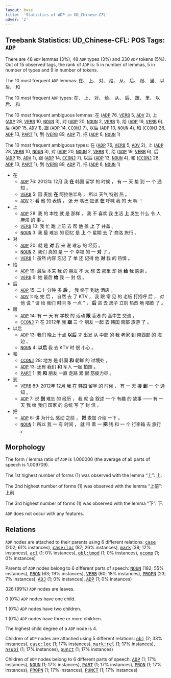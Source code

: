 ```yaml
---
layout: base
title:  'Statistics of ADP in UD_Chinese-CFL'
udver: '2'
---
```


## Treebank Statistics: UD_Chinese-CFL: POS Tags: `ADP`

There are 48 `ADP` lemmas (3%), 48 `ADP` types (3%) and 330 `ADP` tokens (5%).
Out of 15 observed tags, the rank of `ADP` is: 5 in number of lemmas, 5 in number of types and 9 in number of tokens.

The 10 most frequent `ADP` lemmas: 在、 上、 对、 给、 从、 后、 跟、 里、 以后、 和

The 10 most frequent `ADP` types:  在、 上、 对、 给、 从、 后、 跟、 里、 以后、 和

The 10 most frequent ambiguous lemmas: 在 (<tt><a href="zh_cfl-pos-ADP.html">ADP</a></tt> 76, <tt><a href="zh_cfl-pos-VERB.html">VERB</a></tt> 5, <tt><a href="zh_cfl-pos-ADV.html">ADV</a></tt> 2), 上 (<tt><a href="zh_cfl-pos-ADP.html">ADP</a></tt> 28, <tt><a href="zh_cfl-pos-VERB.html">VERB</a></tt> 10, <tt><a href="zh_cfl-pos-NOUN.html">NOUN</a></tt> 3), 对 (<tt><a href="zh_cfl-pos-ADP.html">ADP</a></tt> 20, <tt><a href="zh_cfl-pos-NOUN.html">NOUN</a></tt> 2, <tt><a href="zh_cfl-pos-VERB.html">VERB</a></tt> 1), 给 (<tt><a href="zh_cfl-pos-ADP.html">ADP</a></tt> 19, <tt><a href="zh_cfl-pos-VERB.html">VERB</a></tt> 6), 后 (<tt><a href="zh_cfl-pos-ADP.html">ADP</a></tt> 15, <tt><a href="zh_cfl-pos-ADV.html">ADV</a></tt> 1), 跟 (<tt><a href="zh_cfl-pos-ADP.html">ADP</a></tt> 14, <tt><a href="zh_cfl-pos-CCONJ.html">CCONJ</a></tt> 7), 以后 (<tt><a href="zh_cfl-pos-ADP.html">ADP</a></tt> 13, <tt><a href="zh_cfl-pos-NOUN.html">NOUN</a></tt> 4), 和 (<tt><a href="zh_cfl-pos-CCONJ.html">CCONJ</a></tt> 28, <tt><a href="zh_cfl-pos-ADP.html">ADP</a></tt> 13, <tt><a href="zh_cfl-pos-PART.html">PART</a></tt> 1), 到 (<tt><a href="zh_cfl-pos-VERB.html">VERB</a></tt> 89, <tt><a href="zh_cfl-pos-ADP.html">ADP</a></tt> 7), 把 (<tt><a href="zh_cfl-pos-ADP.html">ADP</a></tt> 6, <tt><a href="zh_cfl-pos-NOUN.html">NOUN</a></tt> 1)

The 10 most frequent ambiguous types:  在 (<tt><a href="zh_cfl-pos-ADP.html">ADP</a></tt> 76, <tt><a href="zh_cfl-pos-VERB.html">VERB</a></tt> 5, <tt><a href="zh_cfl-pos-ADV.html">ADV</a></tt> 2), 上 (<tt><a href="zh_cfl-pos-ADP.html">ADP</a></tt> 28, <tt><a href="zh_cfl-pos-VERB.html">VERB</a></tt> 10, <tt><a href="zh_cfl-pos-NOUN.html">NOUN</a></tt> 3), 对 (<tt><a href="zh_cfl-pos-ADP.html">ADP</a></tt> 20, <tt><a href="zh_cfl-pos-NOUN.html">NOUN</a></tt> 2, <tt><a href="zh_cfl-pos-VERB.html">VERB</a></tt> 1), 给 (<tt><a href="zh_cfl-pos-ADP.html">ADP</a></tt> 19, <tt><a href="zh_cfl-pos-VERB.html">VERB</a></tt> 6), 后 (<tt><a href="zh_cfl-pos-ADP.html">ADP</a></tt> 15, <tt><a href="zh_cfl-pos-ADV.html">ADV</a></tt> 1), 跟 (<tt><a href="zh_cfl-pos-ADP.html">ADP</a></tt> 14, <tt><a href="zh_cfl-pos-CCONJ.html">CCONJ</a></tt> 7), 以后 (<tt><a href="zh_cfl-pos-ADP.html">ADP</a></tt> 13, <tt><a href="zh_cfl-pos-NOUN.html">NOUN</a></tt> 4), 和 (<tt><a href="zh_cfl-pos-CCONJ.html">CCONJ</a></tt> 28, <tt><a href="zh_cfl-pos-ADP.html">ADP</a></tt> 13, <tt><a href="zh_cfl-pos-PART.html">PART</a></tt> 1), 到 (<tt><a href="zh_cfl-pos-VERB.html">VERB</a></tt> 89, <tt><a href="zh_cfl-pos-ADP.html">ADP</a></tt> 7), 把 (<tt><a href="zh_cfl-pos-ADP.html">ADP</a></tt> 6, <tt><a href="zh_cfl-pos-NOUN.html">NOUN</a></tt> 1)


* 在
  * <tt><a href="zh_cfl-pos-ADP.html">ADP</a></tt> 76: 2012年 12月 我 <b>在</b> 韩国 留学 的 时候 ， 有 一 天 接 到 一 个 通知 。
  * <tt><a href="zh_cfl-pos-VERB.html">VERB</a></tt> 5: 因 麦加 <b>在</b> 阿拉伯半岛 ， 所以 天气 特别 热 。
  * <tt><a href="zh_cfl-pos-ADV.html">ADV</a></tt> 2: 看 他 的 表情 ， 张 开 嘴巴 应该 <b>在</b> 呼喊 我 的 天 啊 ！
* 上
  * <tt><a href="zh_cfl-pos-ADP.html">ADP</a></tt> 28: 我 的 本性 就 是 那样 ， 我 不 喜欢 我 生活 <b>上</b> 发生 什么 令 人 麻烦 的 事 。
  * <tt><a href="zh_cfl-pos-VERB.html">VERB</a></tt> 10: 我 忙 跑 上前 去 帮 他 盖 <b>上</b> 了 井盖 。
  * <tt><a href="zh_cfl-pos-NOUN.html">NOUN</a></tt> 3: 我 最 难忘 的 回忆 是 <b>上</b> 个 星期 去 了 商洛 旅行 。
* 对
  * <tt><a href="zh_cfl-pos-ADP.html">ADP</a></tt> 20: 就 是 <b>对</b> 我 来 说 难忘 的 经历 。
  * <tt><a href="zh_cfl-pos-NOUN.html">NOUN</a></tt> 2: 我们 真的 是 一 个 幸福 的 一 <b>对</b> 了 。
  * <tt><a href="zh_cfl-pos-VERB.html">VERB</a></tt> 1: 虽然 内容 忘记 了 单 还 记得 他 <b>对</b> 我 的 热情 。
* 给
  * <tt><a href="zh_cfl-pos-ADP.html">ADP</a></tt> 19: 最后 本来 我 的 朋友 不 太 想 去 那里 却 她 <b>给</b> 我 感谢 。
  * <tt><a href="zh_cfl-pos-VERB.html">VERB</a></tt> 6: 她 最后 <b>给</b> 我 一 封 信 。
* 后
  * <tt><a href="zh_cfl-pos-ADP.html">ADP</a></tt> 15: 二十 分钟 多 <b>后</b> ， 我 终于 到达 酒店 。
  * <tt><a href="zh_cfl-pos-ADV.html">ADV</a></tt> 1: 吃 完 后 ， 自然 去 了 KTV ， 我 跟 常 见 的 老板 打招呼 后 ， 对 他 说 “ 请 给 我们 时间 多 一点 ” ， <b>后</b> 进 去 房子 立刻 热烈 地 唱歌 了 。
* 跟
  * <tt><a href="zh_cfl-pos-ADP.html">ADP</a></tt> 14: 有 一 天 有 学校 的 活动 <b>跟</b> 香港 的 高中生 交流 。
  * <tt><a href="zh_cfl-pos-CCONJ.html">CCONJ</a></tt> 7: 在 2012年 我 <b>跟</b> 三 个 朋友 一起 去 韩国 南部 旅游 了 。
* 以后
  * <tt><a href="zh_cfl-pos-ADP.html">ADP</a></tt> 13: 我们 晚上 十点 <b>以后</b> 才 出发 从 中部 的 我 老家 到 南西部 的 海边 。
  * <tt><a href="zh_cfl-pos-NOUN.html">NOUN</a></tt> 4: <b>以后</b> 我 去 KTV 时 很 小心 。
* 和
  * <tt><a href="zh_cfl-pos-CCONJ.html">CCONJ</a></tt> 28: 地方 是 韩国 <b>和</b> 朝鲜 的 过境处 。
  * <tt><a href="zh_cfl-pos-ADP.html">ADP</a></tt> 13: 还有 我们 <b>和</b> 军人 一起 拍照 。
  * <tt><a href="zh_cfl-pos-PART.html">PART</a></tt> 1: 我 <b>和</b> 朋友 一直 走路 累 很 筋疲力尽 。
* 到
  * <tt><a href="zh_cfl-pos-VERB.html">VERB</a></tt> 89: 2012年 12月 我 在 韩国 留学 的 时候 ， 有 一 天 接 <b>到</b> 一 个 通知 。
  * <tt><a href="zh_cfl-pos-ADP.html">ADP</a></tt> 7: 说 <b>到</b> 难忘 的 经历 ， 我 就 会 叙述 一 个 有趣 的 故事 —— 有 一 天 我 给 我们 国家 的 总统 写 了 封 信 。
* 把
  * <tt><a href="zh_cfl-pos-ADP.html">ADP</a></tt> 6: 讲 为什么 感动 之前 ， <b>把</b> 麦加 介绍 一下 。
  * <tt><a href="zh_cfl-pos-NOUN.html">NOUN</a></tt> 1: 所以 我 一 有 时间 ， 就 带 着 一 <b>把</b> 钱 和 一 个 行李箱 去 旅行 。

## Morphology

The form / lemma ratio of `ADP` is 1.000000 (the average of all parts of speech is 1.009709).

The 1st highest number of forms (1) was observed with the lemma “上”: 上.

The 2nd highest number of forms (1) was observed with the lemma “上前”: 上前.

The 3rd highest number of forms (1) was observed with the lemma “下”: 下.

`ADP` does not occur with any features.


## Relations

`ADP` nodes are attached to their parents using 6 different relations: <tt><a href="zh_cfl-dep-case.html">case</a></tt> (202; 61% instances), <tt><a href="zh_cfl-dep-case-loc.html">case:loc</a></tt> (87; 26% instances), <tt><a href="zh_cfl-dep-mark.html">mark</a></tt> (38; 12% instances), <tt><a href="zh_cfl-dep-acl.html">acl</a></tt> (1; 0% instances), <tt><a href="zh_cfl-dep-obl-tmod.html">obl:tmod</a></tt> (1; 0% instances), <tt><a href="zh_cfl-dep-xcomp.html">xcomp</a></tt> (1; 0% instances)

Parents of `ADP` nodes belong to 6 different parts of speech: <tt><a href="zh_cfl-pos-NOUN.html">NOUN</a></tt> (182; 55% instances), <tt><a href="zh_cfl-pos-PRON.html">PRON</a></tt> (63; 19% instances), <tt><a href="zh_cfl-pos-VERB.html">VERB</a></tt> (60; 18% instances), <tt><a href="zh_cfl-pos-PROPN.html">PROPN</a></tt> (23; 7% instances), <tt><a href="zh_cfl-pos-ADJ.html">ADJ</a></tt> (1; 0% instances), <tt><a href="zh_cfl-pos-ADP.html">ADP</a></tt> (1; 0% instances)

328 (99%) `ADP` nodes are leaves.

0 (0%) `ADP` nodes have one child.

1 (0%) `ADP` nodes have two children.

1 (0%) `ADP` nodes have three or more children.

The highest child degree of a `ADP` node is 4.

Children of `ADP` nodes are attached using 5 different relations: <tt><a href="zh_cfl-dep-obj.html">obj</a></tt> (2; 33% instances), <tt><a href="zh_cfl-dep-case-loc.html">case:loc</a></tt> (1; 17% instances), <tt><a href="zh_cfl-dep-mark-rel.html">mark:rel</a></tt> (1; 17% instances), <tt><a href="zh_cfl-dep-nsubj.html">nsubj</a></tt> (1; 17% instances), <tt><a href="zh_cfl-dep-punct.html">punct</a></tt> (1; 17% instances)

Children of `ADP` nodes belong to 6 different parts of speech: <tt><a href="zh_cfl-pos-ADP.html">ADP</a></tt> (1; 17% instances), <tt><a href="zh_cfl-pos-NOUN.html">NOUN</a></tt> (1; 17% instances), <tt><a href="zh_cfl-pos-PART.html">PART</a></tt> (1; 17% instances), <tt><a href="zh_cfl-pos-PRON.html">PRON</a></tt> (1; 17% instances), <tt><a href="zh_cfl-pos-PROPN.html">PROPN</a></tt> (1; 17% instances), <tt><a href="zh_cfl-pos-PUNCT.html">PUNCT</a></tt> (1; 17% instances)

